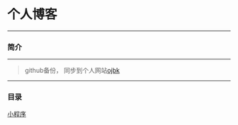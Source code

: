 # 个人博客
***
### 简介
***
> github备份， 同步到个人网站[ojbk](https://blog.ojbk.fun) 
***

### 目录
[小程序]('./README1.md') 
